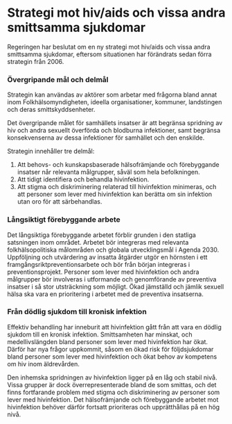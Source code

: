 # Strategi mot hiv/aids och vissa andra smittsamma sjukdomar

Regeringen har beslutat om en ny strategi mot hiv/aids och vissa andra smittsamma sjukdomar, eftersom situationen har förändrats sedan förra strategin från 2006.

### Övergripande mål och delmål

Strategin kan användas av aktörer som arbetar med frågorna bland annat inom Folkhälsomyndigheten, ideella organisationer, kommuner, landstingen och deras smittskyddsenheter.

Det övergripande målet för samhällets insatser är att begränsa spridning av hiv och andra sexuellt överförda och blodburna infektioner, samt begränsa konsekvenserna av dessa infektioner för samhället och den enskilde.

Strategin innehåller tre delmål:

1. Att behovs- och kunskapsbaserade hälsofrämjande och förebyggande insatser når relevanta målgrupper, såväl som hela befolkningen.
2. Att tidigt identifiera och behandla hivinfektion.
3. Att stigma och diskriminering relaterad till hivinfektion minimeras, och att personer som lever med hivinfektion kan berätta om sin infektion utan oro för att särbehandlas.

### Långsiktigt förebyggande arbete

Det långsiktiga förebyggande arbetet förblir grunden i den statliga satsningen inom området. Arbetet bör integreras med relevanta folkhälsopolitiska målområden och globala utvecklingsmål i Agenda 2030. Uppföljning och utvärdering av insatta åtgärder utgör en hörnsten i ett framgångsriktpreventionsarbete och bör från början integreras i preventionsprojekt. Personer som lever med hivinfektion och andra målgrupper bör involveras i utformande och genomförande av preventiva insatser i så stor utsträckning som möjligt. Ökad jämställd och jämlik sexuell hälsa ska vara en prioritering i arbetet med de preventiva insatserna.

### Från dödlig sjukdom till kronisk infektion

Effektiv behandling har inneburit att hivinfektion gått från att vara en dödlig sjukdom till en kronisk infektion. Smittsamheten har minskat, och medellivslängden bland personer som lever med hivinfektion har ökat. Därför har nya frågor uppkommit, såsom en ökad risk för följdsjukdomar bland personer som lever med hivinfektion och ökat behov av kompetens om hiv inom äldrevården.

Den inhemska spridningen av hivinfektion ligger på en låg och stabil nivå. Vissa grupper är dock överrepresenterade bland de som smittas, och det finns fortfarande problem med stigma och diskriminering av personer som lever med hivinfektion. Det hälsofrämjande och förebyggande arbetet mot hivinfektion behöver därför fortsatt prioriteras och upprätthållas på en hög nivå.
